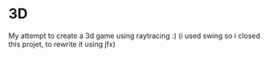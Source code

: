 # 3D
My attempt to create a 3d game using raytracing :)
(i used swing so i closed this projet, to rewrite it using jfx)
